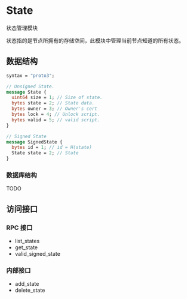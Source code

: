 # State

状态管理模块

状态指的是节点所拥有的存储空间，此模块中管理当前节点知道的所有状态。

## 数据结构

```protobuf
syntax = "proto3";

// Unsigned State.
message State {
  uint64 size = 1; // Size of state.
  bytes state = 2; // State data.
  bytes owner = 3; // Owner's cert
  bytes lock = 4; // Unlock script.
  bytes valid = 5; // valid script.
}

// Signed State
message SignedState {
  bytes id = 1; // id = H(state)
  State state = 2; // State
}
```

### 数据库结构

TODO

## 访问接口

### RPC 接口

- list_states
- get_state
- valid_signed_state

### 内部接口

- add_state
- delete_state
